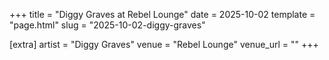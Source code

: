 +++
title = "Diggy Graves at Rebel Lounge"
date = 2025-10-02
template = "page.html"
slug = "2025-10-02-diggy-graves"

[extra]
artist = "Diggy Graves"
venue = "Rebel Lounge"
venue_url = ""
+++
